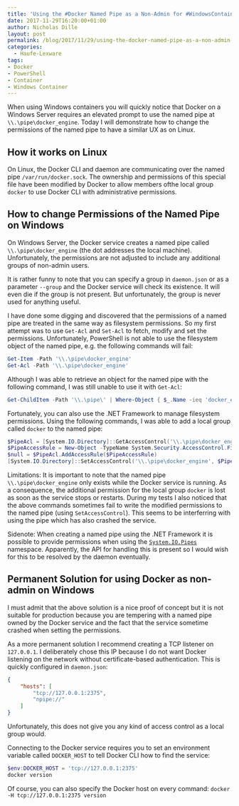 ```yaml
---
title: 'Using the #Docker Named Pipe as a Non-Admin for #WindowsContainers'
date: 2017-11-29T16:20:00+01:00
author: Nicholas Dille
layout: post
permalink: /blog/2017/11/29/using-the-docker-named-pipe-as-a-non-admin-for-windowscontainers/
categories:
  - Haufe-Lexware
tags:
- Docker
- PowerShell
- Container
- Windows Container
---
```

When using Windows containers you will quickly notice that Docker on a Windows Server requires an elevated prompt to use the named pipe at `\\.\pipe\docker_engine`. Today I will demonstrate how to change the permissions of the named pipe to have a similar UX as on Linux.<!--more-->

## How it works on Linux

On Linux, the Docker CLI and daemon are communicating over the named pipe `/var/run/docker.sock`. The ownership and permissions of this special file have been modified by Docker to allow members ofthe local group `docker` to use Docker CLI with administrative permissions.

## How to change Permissions of the Named Pipe on Windows

On Windows Server, the Docker service creates a named pipe called `\\.\pipe\docker_engine` (the dot addresses the local machine). Unfortunately, the permissions are not adjusted to include any additional groups of non-admin users.

It is rather funny to note that you can specify a group in `daemon.json` or as a parameter `--group` and the Docker service will check its existence. It will even die if the group is not present. But unfortunately, the group is never used for anything useful.

I have done some digging and discovered that the permissions of a named pipe are treated in the same way as filesystem permissions. So my first attempt was to use `Get-Acl` and `Set-Acl` to fetch, modify and set the permissions. Unfortunately, PowerShell is not able to use the filesystem object of the named pipe, e.g. the following commands will fail:

```powershell
Get-Item -Path '\\.\pipe\docker_engine'
Get-Acl -Path '\\.\pipe\docker_engine'
```

Although I was able to retrieve an object for the named pipe with the following command, I was still unable to use it with `Get-Acl`:

```powershell
Get-ChildItem -Path '\\.\pipe\' | Where-Object { $_.Name -ieq 'docker_engine' }
```

Fortunately, you can also use the .NET Framework to manage filesystem permissions. Using the following commands, I was able to add a local group called `docker` to the named pipe:
```powershell
$PipeAcl = [System.IO.Directory]::GetAccessControl('\\.\pipe\docker_engine')
$PipeAccessRule = New-Object -TypeName System.Security.AccessControl.FileSystemAccessRule("$env:computername\docker", 'FullControl', 'Allow')
$null = $PipeAcl.AddAccessRule($PipeAccessRule)
[System.IO.Directory]::SetAccessControl('\\.\pipe\docker_engine', $PipeAcl)
```

Limitations: It is important to note that the named pipe `\\.\pipe\docker_engine` only exists while the Docker service is running. As a consequence, the additional permission for the local group `docker` is lost as soon as the service stops or restarts. During my tests I also noticed that the above commands sometimes fail to write the modified permissions to the named pipe (using `SetAccessControl`). This seems to be interferring with using the pipe which has also crashed the service.

Sidenote: When creating a named pipe using the .NET Framework it is possible to provide permissions when using the [`System.IO.Pipes`](https://msdn.microsoft.com/de-de/library/system.io.pipes%28v=vs.110%29.aspx?f=255&MSPPError=-2147217396) namespace. Apparently, the API for handling this is present so I would wish for this to be resolved by the daemon eventually.

## Permanent Solution for using Docker as non-admin on Windows

I must admit that the above solution is a nice proof of concept but it is not suitable for production because you are tempering with a named pipe owned by the Docker service and the fact that the service sometime crashed when setting the permissions.

As a more permanent solution I recommend creating a TCP listener on `127.0.0.1`. I deliberately chose this IP because I do not want Docker listening on the network without certificate-based authentication. This is quickly configured in `daemon.json`:

```json
{
	"hosts": [
		"tcp://127.0.0.1:2375",
		"npipe://"
	]
}
```

Unfortunately, this does not give you any kind of access control as a local group would.

Connecting to the Docker service requires you to set an environment variable called `DOCKER_HOST` to tell Docker CLI how to find the service:

```powershell
$env:DOCKER_HOST = 'tcp://127.0.0.1:2375'
docker version
```

Of course, you can also specify the Docker host on every command: `docker -H tcp://127.0.0.1:2375 version`
